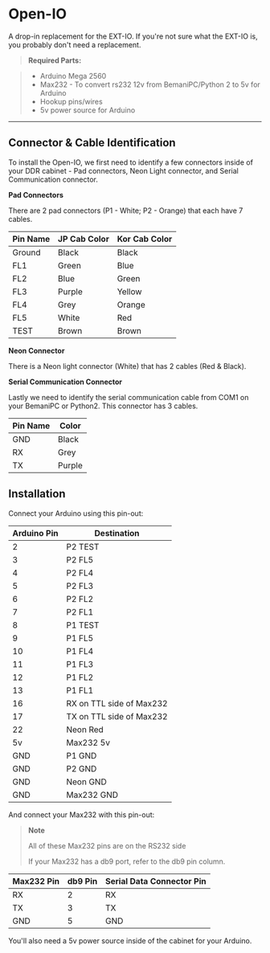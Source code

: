 Open-IO
=======


A drop-in replacement for the EXT-IO. If you're not sure what the EXT-IO is, you probably don't need a replacement.

> **Required Parts:**

> - Arduino Mega 2560
> - Max232 - To convert rs232 12v from BemaniPC/Python 2 to 5v for Arduino
> - Hookup pins/wires
> - 5v power source for Arduino

---

Connector & Cable Identification
------------

To install the Open-IO, we first need to identify a few connectors inside of your DDR cabinet - Pad connectors, Neon Light connector, and Serial Communication connector.

**Pad Connectors**

There are 2 pad connectors (P1 - White; P2 - Orange) that each have 7 cables.

Pin Name    | JP Cab Color | Kor Cab Color
----------- | ------------ | -------------
Ground      | Black        | Black
FL1         | Green        | Blue
FL2         | Blue         | Green
FL3         | Purple       | Yellow
FL4         | Grey         | Orange
FL5         | White        | Red
TEST        | Brown        | Brown

**Neon Connector**

There is a Neon light connector (White) that has 2 cables (Red & Black).

**Serial Communication Connector**

Lastly we need to identify the serial communication cable from COM1 on your BemaniPC or Python2. This connector has 3 cables.

Pin Name | Color
-------- | -----
GND      | Black
RX       | Grey
TX       | Purple

Installation
---

Connect your Arduino using this pin-out:

Arduino Pin | Destination
----------- | -----------
2			| P2 TEST
3			| P2 FL5
4			| P2 FL4
5			| P2 FL3
6			| P2 FL2
7			| P2 FL1
8			| P1 TEST
9			| P1 FL5
10			| P1 FL4
11			| P1 FL3
12			| P1 FL2
13			| P1 FL1
16			| RX on TTL side of Max232
17			| TX on TTL side of Max232
22          | Neon Red
5v          | Max232 5v
GND         | P1 GND
GND         | P2 GND
GND         | Neon GND
GND         | Max232 GND

And connect your Max232 with this pin-out:
> **Note**
> 
> All of these Max232 pins are on the RS232 side
> 
> If your Max232 has a db9 port, refer to the db9 pin column.

Max232 Pin | db9 Pin | Serial Data Connector Pin
---------- | ------- | -------------------------
RX         | 2       | RX
TX         | 3       | TX
GND        | 5       | GND

You'll also need a 5v power source inside of the cabinet for your Arduino.
